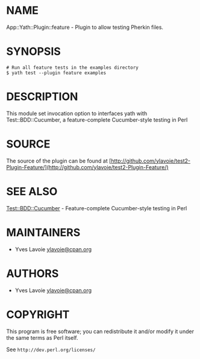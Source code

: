 # NAME

App::Yath::Plugin::feature - Plugin to allow testing Pherkin files.

# SYNOPSIS

    # Run all feature tests in the examples directory
    $ yath test --plugin feature examples

# DESCRIPTION

This module set invocation option to interfaces yath with Test::BDD::Cucumber, a feature-complete Cucumber-style testing in Perl

# SOURCE

The source of the plugin can be found at
[http://github.com/ylavoie/test2-Plugin-Feature/](http://github.com/ylavoie/test2-Plugin-Feature/)

# SEE ALSO

[Test::BDD::Cucumber](https://metacpan.org/pod/Test%3A%3ABDD%3A%3ACucumber) - Feature-complete Cucumber-style testing in Perl

# MAINTAINERS

- Yves Lavoie <ylavoie@cpan.org>

# AUTHORS

- Yves Lavoie <ylavoie@cpan.org>

# COPYRIGHT

This program is free software; you can redistribute it and/or
modify it under the same terms as Perl itself.

See `http://dev.perl.org/licenses/`
